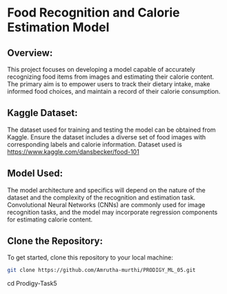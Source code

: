# Food Recognition and Calorie Estimation Model

## Overview:

This project focuses on developing a model capable of accurately recognizing food items from images and estimating their calorie content. The primary aim is to empower users to track their dietary intake, make informed food choices, and maintain a record of their calorie consumption.

## Kaggle Dataset:

The dataset used for training and testing the model can be obtained from Kaggle. Ensure the dataset includes a diverse set of food images with corresponding labels and calorie information. Dataset used is https://www.kaggle.com/dansbecker/food-101



## Model Used:

The model architecture and specifics will depend on the nature of the dataset and the complexity of the recognition and estimation task. Convolutional Neural Networks (CNNs) are commonly used for image recognition tasks, and the model may incorporate regression components for estimating calorie content.

## Clone the Repository:

To get started, clone this repository to your local machine:

```bash
git clone https://github.com/Amrutha-murthi/PRODIGY_ML_05.git
```


cd Prodigy-Task5
